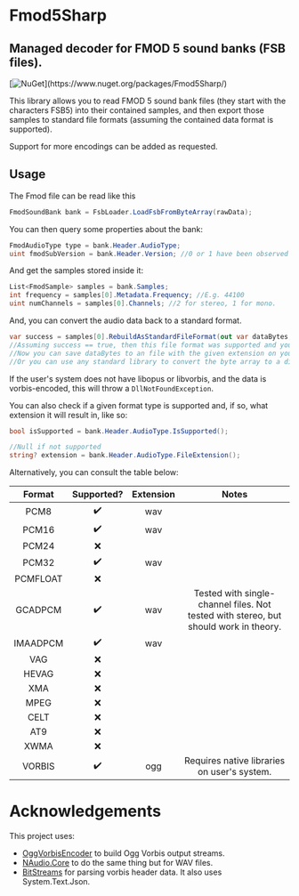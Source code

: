 # Fmod5Sharp
## Managed decoder for FMOD 5 sound banks (FSB files).

[![NuGet](https://img.shields.io/nuget/v/Fmod5Sharp?)](https://www.nuget.org/packages/Fmod5Sharp/)

This library allows you to read FMOD 5 sound bank files (they start with the characters FSB5) into their contained samples,
and then export those samples to standard file formats (assuming the contained data format is supported).

Support for more encodings can be added as requested.

## Usage

The Fmod file can be read like this
```c#
FmodSoundBank bank = FsbLoader.LoadFsbFromByteArray(rawData);
```

You can then query some properties about the bank:
```c#
FmodAudioType type = bank.Header.AudioType;
uint fmodSubVersion = bank.Header.Version; //0 or 1 have been observed
```

And get the samples stored inside it:
```c#
List<FmodSample> samples = bank.Samples;
int frequency = samples[0].Metadata.Frequency; //E.g. 44100
uint numChannels = samples[0].Channels; //2 for stereo, 1 for mono.
```

And, you can convert the audio data back to a standard format.
```c#
var success = samples[0].RebuildAsStandardFileFormat(out var dataBytes, out var fileExtension);
//Assuming success == true, then this file format was supported and you should have some data and an extension (without the leading .).
//Now you can save dataBytes to an file with the given extension on your disk and play it using your favourite audio player.
//Or you can use any standard library to convert the byte array to a different format, if you so desire.
```

If the user's system does not have libopus or libvorbis, and the data is vorbis-encoded, this will throw a `DllNotFoundException`.

You can also check if a given format type is supported and, if so, what extension it will result in, like so:
```c#
bool isSupported = bank.Header.AudioType.IsSupported();

//Null if not supported
string? extension = bank.Header.AudioType.FileExtension();
```

Alternatively, you can consult the table below:

| Format | Supported? | Extension | Notes |
| :-----: | :--------------: | :---------: | :----------: |
| PCM8 | ✔️ | wav | |
| PCM16 | ✔️ | wav | |
| PCM24 | ❌ | | |
| PCM32 | ✔️ | wav | |
| PCMFLOAT | ❌ | | |
| GCADPCM | ✔️ | wav | Tested with single-channel files. Not tested with stereo, but should work in theory. |
| IMAADPCM | ✔️ | wav | |
| VAG | ❌ | | |
| HEVAG | ❌ | | |
| XMA | ❌ | | |
| MPEG | ❌ | | |
| CELT | ❌ | | |
| AT9 | ❌ | | | 
| XWMA | ❌ | | |
| VORBIS | ✔️ | ogg | Requires native libraries on user's system. |

# Acknowledgements

This project uses:
- [OggVorbisEncoder](https://github.com/SteveLillis/.NET-Ogg-Vorbis-Encoder) to build Ogg Vorbis output streams.
- [NAudio.Core](https://github.com/naudio/NAudio) to do the same thing but for WAV files.
- [BitStreams](https://github.com/rubendal/BitStream) for parsing vorbis header data.
It also uses System.Text.Json.